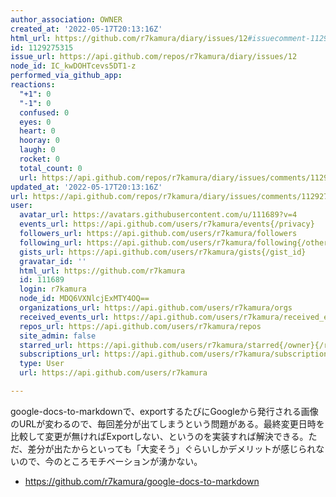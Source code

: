 ```yaml
---
author_association: OWNER
created_at: '2022-05-17T20:13:16Z'
html_url: https://github.com/r7kamura/diary/issues/12#issuecomment-1129275315
id: 1129275315
issue_url: https://api.github.com/repos/r7kamura/diary/issues/12
node_id: IC_kwDOHTcevs5DT1-z
performed_via_github_app: 
reactions:
  "+1": 0
  "-1": 0
  confused: 0
  eyes: 0
  heart: 0
  hooray: 0
  laugh: 0
  rocket: 0
  total_count: 0
  url: https://api.github.com/repos/r7kamura/diary/issues/comments/1129275315/reactions
updated_at: '2022-05-17T20:13:16Z'
url: https://api.github.com/repos/r7kamura/diary/issues/comments/1129275315
user:
  avatar_url: https://avatars.githubusercontent.com/u/111689?v=4
  events_url: https://api.github.com/users/r7kamura/events{/privacy}
  followers_url: https://api.github.com/users/r7kamura/followers
  following_url: https://api.github.com/users/r7kamura/following{/other_user}
  gists_url: https://api.github.com/users/r7kamura/gists{/gist_id}
  gravatar_id: ''
  html_url: https://github.com/r7kamura
  id: 111689
  login: r7kamura
  node_id: MDQ6VXNlcjExMTY4OQ==
  organizations_url: https://api.github.com/users/r7kamura/orgs
  received_events_url: https://api.github.com/users/r7kamura/received_events
  repos_url: https://api.github.com/users/r7kamura/repos
  site_admin: false
  starred_url: https://api.github.com/users/r7kamura/starred{/owner}{/repo}
  subscriptions_url: https://api.github.com/users/r7kamura/subscriptions
  type: User
  url: https://api.github.com/users/r7kamura

---
```

google-docs-to-markdownで、exportするたびにGoogleから発行される画像のURLが変わるので、毎回差分が出てしまうという問題がある。最終変更日時を比較して変更が無ければExportしない、というのを実装すれば解決できる。ただ、差分が出たからといっても「大変そう」ぐらいしかデメリットが感じられないので、今のところモチベーションが湧かない。

- https://github.com/r7kamura/google-docs-to-markdown